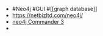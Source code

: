- #Neo4j #GUI #[[graph database]]
- https://netbizltd.com/neo4j/
- [neo4j Commander 3](https://netbizltd.com/neo4j/)
-